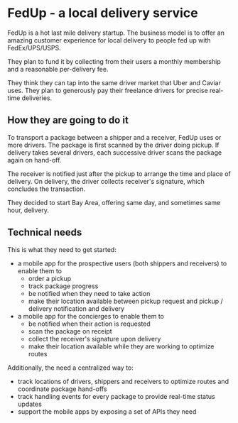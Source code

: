 # FedUp - a local delivery service

FedUp is a hot last mile delivery startup. The business model is to offer an amazing customer
experience for local delivery to people fed up with FedEx/UPS/USPS. 

They plan to fund it by collecting from their users a monthly membership and a reasonable 
per-delivery fee.

They think they can tap into the same driver market that Uber and Caviar uses. They plan to
generously pay their freelance drivers for precise real-time deliveries.

## How they are going to do it

To transport a package between a shipper and a receiver, FedUp uses or more drivers. The package 
is first scanned by the driver doing pickup. If delivery takes several drivers, each successive
driver scans the package again on hand-off. 

The receiver is notified just after the pickup to arrange the time and place of delivery. 
On delivery, the driver collects receiver's signature, which concludes the transaction.    

They decided to start Bay Area, offering same day, and sometimes same hour, delivery.

## Technical needs
This is what they need to get started:
- a mobile app for the prospective users (both shippers and receivers) to enable them to
    - order a pickup
    - track package progress
    - be notified when they need to take action
    - make their location available between pickup request and pickup / delivery notification and delivery
- a mobile app for the concierges to enable them to
    - be notified when their action is requested
    - scan the package on receipt
    - collect the receiver's signature upon delivery
    - make their location available while they are working to optimize routes

Additionally, the need a centralized way to:    
- track locations of drivers, shippers and receivers to optimize routes and coordinate package hand-offs
- track handling events for every package to provide real-time status updates
- support the mobile apps by exposing a set of APIs they need
